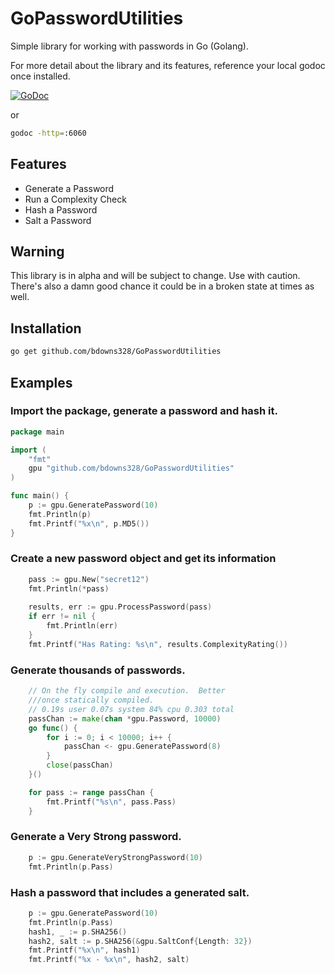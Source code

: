 # GoPasswordUtilities

Simple library for working with passwords in Go (Golang).

For more detail about the library and its features, reference your local godoc once installed.

[![GoDoc](https://godoc.org/github.com/briandowns/GoPasswordUtilities?status.svg)](https://godoc.org/github.com/briandowns/GoPasswordUtilities)

or 

```bash
godoc -http=:6060
```

## Features 

- Generate a Password
- Run a Complexity Check
- Hash a Password
- Salt a Password

## Warning

This library is in alpha and will be subject to change.  Use with caution.  There's also a damn good chance it 
could be in a broken state at times as well.

## Installation

```bash
go get github.com/bdowns328/GoPasswordUtilities
```

## Examples

### Import the package, generate a password and hash it.

```Go
package main

import (
	"fmt"
	gpu "github.com/bdowns328/GoPasswordUtilities"
)

func main() {
	p := gpu.GeneratePassword(10)
	fmt.Println(p)
	fmt.Printf("%x\n", p.MD5())
}
```

### Create a new password object and get its information

```Go
    pass := gpu.New("secret12")
    fmt.Println(*pass)
    
    results, err := gpu.ProcessPassword(pass)
    if err != nil {
        fmt.Println(err)
    }
    fmt.Printf("Has Rating: %s\n", results.ComplexityRating())
```

### Generate thousands of passwords.

```Go
    // On the fly compile and execution.  Better 
    ///once statically compiled.
    // 0.19s user 0.07s system 84% cpu 0.303 total
    passChan := make(chan *gpu.Password, 10000)
    go func() {
        for i := 0; i < 10000; i++ {
            passChan <- gpu.GeneratePassword(8)
        }
        close(passChan)
    }()

    for pass := range passChan {
        fmt.Printf("%s\n", pass.Pass)
    }
```

### Generate a Very Strong password.
 
```Go
    p := gpu.GenerateVeryStrongPassword(10)
    fmt.Println(p.Pass)
```

### Hash a password that includes a generated salt.

```Go
    p := gpu.GeneratePassword(10)
    fmt.Println(p.Pass)
    hash1, _ := p.SHA256()
    hash2, salt := p.SHA256(&gpu.SaltConf{Length: 32})
    fmt.Printf("%x\n", hash1)
    fmt.Printf("%x - %x\n", hash2, salt)   
```
